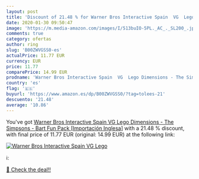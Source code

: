 ```yaml
---
layout: post
title: 'Discount of 21.48 % for Warner Bros Interactive Spain  VG  Lego '
date: 2020-01-30 09:50:47
image: 'https://m.media-amazon.com/images/I/513buIO-5PL._AC_._SL200_.jpg'
comments: true
category: ofertas
author: ring
slug: 'B00ZWVGSS0-es'
actualPrice: 11.77 EUR
currency: EUR
price: 11.77
comparePrice: 14.99 EUR
prodname: 'Warner Bros Interactive Spain  VG  Lego Dimensions - The Simpsons - Bart Fun Pack [Importación Inglesa]'
country: 'es'
flag: '🇪🇸'
buyurl: 'https://www.amazon.es/dp/B00ZWVGSS0/?tag=tolees-21'
descuento: '21.48'
average: '10.86'
---
```


You've got [Warner Bros Interactive Spain  VG  Lego Dimensions - The Simpsons - Bart Fun Pack [Importación Inglesa]](https://www.amazon.es/dp/B00ZWVGSS0/?tag=tolees-21) with a  21.48 % discount, with final price of 11.77 EUR (original: 14.99 EUR) at the following link:

[![Warner Bros Interactive Spain  VG  Lego ](https://m.media-amazon.com/images/I/513buIO-5PL._AC_._SL200_.jpg)](https://www.amazon.es/dp/B00ZWVGSS0/?tag=tolees-21)

ℹ️:


[🛒 Check the deal!!](https://www.amazon.es/dp/B00ZWVGSS0/?tag=tolees-21)
